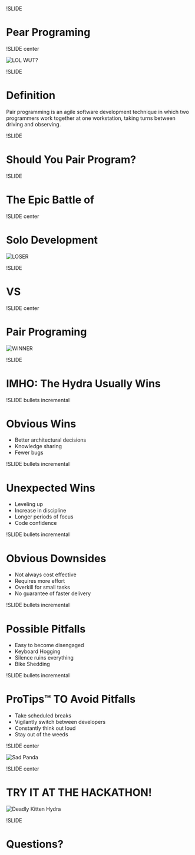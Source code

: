 !SLIDE
# Pear Programing #

!SLIDE center

![LOL WUT?](pear_programing.jpg)

!SLIDE
# Definition #

Pair programming is an agile software development technique in which two programmers work together at one workstation, taking turns between driving and observing.

!SLIDE
# Should You Pair Program? #

!SLIDE
# The Epic Battle of #

!SLIDE center
# Solo Development #
![LOSER](angry-computer.jpg)

!SLIDE
# VS #

!SLIDE center
# Pair Programing #
![WINNER](scary_hydra.jpg)

!SLIDE
# IMHO: The Hydra Usually Wins #

!SLIDE bullets incremental
# Obvious Wins #

* Better architectural decisions
* Knowledge sharing
* Fewer bugs


!SLIDE bullets incremental
# Unexpected Wins #

* Leveling up
* Increase in discipline
* Longer periods of focus
* Code confidence

!SLIDE bullets incremental
# Obvious Downsides #

* Not always cost effective
* Requires more effort
* Overkill for small tasks
* No guarantee of faster delivery


!SLIDE bullets incremental
# Possible Pitfalls #

* Easy to become disengaged
* Keyboard Hogging
* Silence ruins everything
* Bike Shedding

!SLIDE bullets incremental
# ProTips™ TO Avoid Pitfalls #

* Take scheduled breaks
* Vigilantly switch between developers
* Constantly think out loud
* Stay out of the weeds

!SLIDE center

![Sad Panda](panda.jpg)

!SLIDE center
# TRY IT AT THE HACKATHON! #
![Deadly Kitten Hydra](deadly-kitten-hydra.jpg)

!SLIDE
# Questions? #


